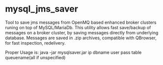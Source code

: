 # mysql_jms_saver
Tool to save jms messages from OpenMQ based enhanced broker clusters runing on top of MySQL/MariaDb.
This utility allows fast save/backup of messages on a broker cluster, by saving messages directly from underlying database.
Messages are saved in .zip archives, compatible with QBrowser, for fast inspection, redelivery.

Proper Usage is: java -jar mysqlsaver.jar ip dbname user pass table queuename(all if unspecified)